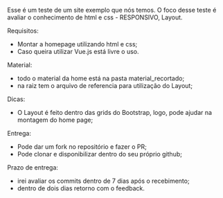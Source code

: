Esse é um teste de um site exemplo que nós temos.
O foco desse teste é avaliar o conhecimento de html e css - RESPONSIVO, Layout. 


Requisitos:
 - Montar a homepage utilizando html e css;
 - Caso queira utilizar Vue.js está livre o uso.

Material:
- todo o material da home está na pasta material_recortado;
- na raiz tem o arquivo de referencia para utilização do Layout;

Dicas:
- O Layout é feito dentro das grids do Bootstrap, logo, pode ajudar na montagem do home page;

Entrega:
- Pode dar um fork no repositório e fazer o PR;
- Pode clonar e disponibilizar dentro do seu próprio github;

Prazo de entrega:
- irei avaliar os commits dentro de 7 dias após o recebimento;
- dentro de dois dias retorno com o feedback.

